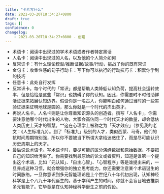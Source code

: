 ```yaml
---
title: "卡片写什么"
date: 2021-03-20T18:34:27+0800
draft: true
tags: []
confidence: 0
changelog:
    - 2021-03-20T18:34:27+0800 - 创建
---
```


- 术语卡：阅读中出现过的学术术语或者作者特定黑话
- 人名卡：阅读中出现过的人名，以及他的个人简介如何
- 反常识卡：有什么理论模型/推断证据/故事/行动，挑战了你的既有常识
- 金句卡：收集性感的句子行动卡：写下你可以执行的行动技巧卡：积累你学到的技巧
- 任意卡：此处自行发挥
- 反常识卡。每个时代的「常识」都是帮助人类降低认知负荷，提高社会运转效率，但是恰恰是这些「常识」也妨碍了你的认知。因此，你需要时不时借助鲜活证据来拓展认知边界。假设你是一名古人，你能明白如何通过当时的一些实验证据来证明地球是圆的，那么你就是一个时代的杰出英才。
- 再说人名卡。人名卡则是让你尊重知识源头的创造者。撰写「人名卡」，你需要注意他哪个时代出生的人物，大家会高估同一个时代天才的数量，却会低估人类历史上天才的智慧。**这在心理学上被称之为「天才效应」（参见我的老文：《人生标准九》）。到了「标准九」级别的人才，类似西蒙、马奇，他们的抗时间周期特别强，所以你不要被当下所谓大拿给迷惑住了，而是尽可能认识历史周期上的天才。
- 最后说说术语卡。写术语卡时，要尽可能的区分演绎数据和原始数据，不要把自己的知识给污染了。你需要找到最原始的论文或者资料，知道是谁第一个提出这个术语，比如「元认知」、「自主心智」、「心智程序」等是谁提出来的，一旦养成这种习惯，就会增强你的独立思考能力。你还需要注意某个术语诞生的时间脉络。一旦你意识到多元智能理论是上个世纪八十年代初出现，认知神经科学是上个八九十年代诞生的。基于学科产生的时间，你就不会盲目地去推崇多元智能了。它毕竟是在认知神经科学诞生之前的假设。
